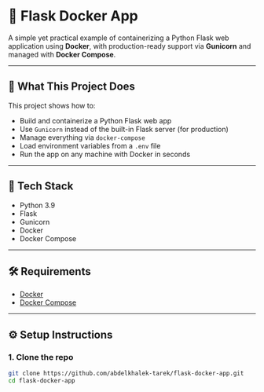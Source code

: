 # 🐳 Flask Docker App

A simple yet practical example of containerizing a Python Flask web application using **Docker**, with production-ready support via **Gunicorn** and managed with **Docker Compose**.

---

## 🚀 What This Project Does

This project shows how to:
- Build and containerize a Python Flask web app
- Use `Gunicorn` instead of the built-in Flask server (for production)
- Manage everything via `docker-compose`
- Load environment variables from a `.env` file
- Run the app on any machine with Docker in seconds

---

## 📂 Tech Stack

- Python 3.9
- Flask
- Gunicorn
- Docker
- Docker Compose

---

## 🛠️ Requirements

- [Docker](https://www.docker.com/)
- [Docker Compose](https://docs.docker.com/compose/)

---

## ⚙️ Setup Instructions

### 1. Clone the repo

```bash
git clone https://github.com/abdelkhalek-tarek/flask-docker-app.git
cd flask-docker-app
